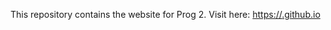 This repository contains the website for Prog 2.
Visit here:
[https://<REPO>.github.io]([https://<REPO>.github.io)